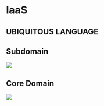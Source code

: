 IaaS 
============

UBIQUITOUS LANGUAGE
---------


Subdomain
---------
![](https://rawgit.com/newlee/onion/master/iaas_subdomain.svg)


Core Domain
---------
![](https://rawgit.com/newlee/onion/master/iaas_core.svg)
